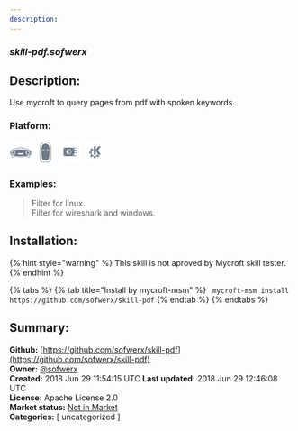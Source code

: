 ```yaml
---
description: 
---
```


### _skill-pdf.sofwerx_  
## Description:  
Use mycroft to query pages from pdf with spoken keywords.  
### Platform:  
 ![Mark I](../.gitbook/assets/mark-1-icon.png)  ![Mark II](../.gitbook/assets/mark-2-icon.png)  ![Picroft](../.gitbook/assets/picroft-icon.png)  ![plasmoid](../.gitbook/assets/kde.png)   
### Examples:  
> Filter for linux.  
> Filter for wireshark and windows.  
  
## Installation:  
{% hint style="warning" %}
This skill is not aproved by Mycroft skill tester.
{% endhint %}
    
{% tabs %}
{% tab title="Install by mycroft-msm" %}
``` mycroft-msm install https://github.com/sofwerx/skill-pdf```
{% endtab %}
  {% endtabs %}
    
## Summary:  
**Github:** [https://github.com/sofwerx/skill-pdf](https://github.com/sofwerx/skill-pdf)  
**Owner:** [@sofwerx](https://github.com/sofwerx)  
**Created:** 2018 Jun 29 11:54:15 UTC  **Last updated:** 2018 Jun 29 12:46:08 UTC  
**License:** Apache License 2.0  
**Market status:** [Not in Market](https://market.mycroft.ai/skill/)  
**Categories:** [ uncategorized ]   
